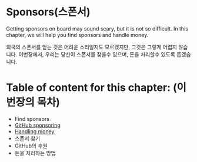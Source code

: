 # Sponsors(스폰서)

Getting sponsors on board may sound scary, but it is not so difficult. In this chapter, we will help you find sponsors and handle money.

외국의 스폰서를 얻는 것은 어려운 소리일지도 모르겠지만, 그것은 그렇게 어렵지 않습니다. 이번장에서, 우리는 당신이 스폰서를 찾을수 있으며, 돈을 처리할수 있도록 돕겠습니다.



# Table of content for this chapter: (이번장의 목차)

- Find sponsors
- [GitHub sponsoring](./github_sponsor.md)
- [Handling money](./handling_money.md)
- 스폰서 찾기
- GitHub의 후원
- 돈을 처리하는 방법

